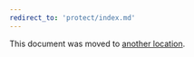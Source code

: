 ```yaml
---
redirect_to: 'protect/index.md'
---
```


This document was moved to [another location](protect/index.md).

<!-- This redirect file can be deleted after <2021-04-01>. -->
<!-- Before deletion, see: https://docs.gitlab.com/ee/development/documentation/#move-or-rename-a-page -->
